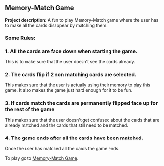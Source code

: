 ## Memory-Match Game

**Project description:** A fun to play Memory-Match game where the user has to make all the cards disappear by matching them.

### Some Rules:

### 1. All the cards are face down when starting the game.

This is to make sure that the user doesn't see the cards already. 

### 2. The cards flip if 2 non matching cards are selected.

This makes sure that the user is actually using their memory to play this game. It also makes the game just hard enough for it to be fun.

### 3. If cards match the cards are permanently flipped face up for the rest of the game. 

This makes sure that the user doesn't get confused about the cards that are already matched and the cards that still need to be matched.

### 4. The game ends after all the cards have been matched.

Once the user has matched all the cards the game ends. 

To play go to [Memory-Match Game](https://github.com/Chirag-Bhardwaj/Memory-Match-Game).
